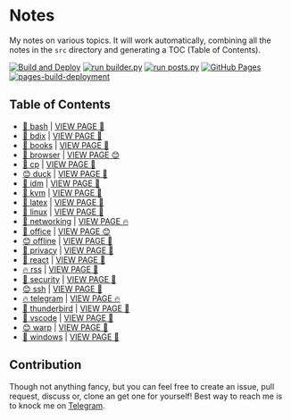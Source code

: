 # Notes

My notes on various topics. It will work automatically, combining all the notes in the `src` directory and generating a TOC (Table of Contents).

[![Build and Deploy](https://github.com/SharafatKarim/notes/actions/workflows/action.yml/badge.svg)](https://github.com/SharafatKarim/notes/actions/workflows/action.yml)
[![run builder.py](https://github.com/SharafatKarim/notes/actions/workflows/action.yml/badge.svg)](https://github.com/SharafatKarim/notes/actions/workflows/action.yml)
[![run posts.py](https://github.com/SharafatKarim/notes/actions/workflows/posts.yml/badge.svg)](https://github.com/SharafatKarim/notes/actions/workflows/posts.yml)
[![GitHub Pages](https://github.com/SharafatKarim/notes/actions/workflows/gh-pages.yml/badge.svg)](https://github.com/SharafatKarim/notes/actions/workflows/gh-pages.yml)
[![pages-build-deployment](https://github.com/SharafatKarim/notes/actions/workflows/pages/pages-build-deployment/badge.svg)](https://github.com/SharafatKarim/notes/actions/workflows/pages/pages-build-deployment)


## Table of Contents

- [🌟 bash](src/bash.md) | <a href='https://sharafat.is-a.dev/notes/bash' target='_blank'>VIEW PAGE 🎉</a>
- [🌈 bdix](src/bdix.md) | <a href='https://sharafat.is-a.dev/notes/bdix' target='_blank'>VIEW PAGE 🌟</a>
- [🌈 books](src/books.md) | <a href='https://sharafat.is-a.dev/notes/books' target='_blank'>VIEW PAGE 🌈</a>
- [🎉 browser](src/browser.md) | <a href='https://sharafat.is-a.dev/notes/browser' target='_blank'>VIEW PAGE 😊</a>
- [🤖 cp](src/cp.md) | <a href='https://sharafat.is-a.dev/notes/cp' target='_blank'>VIEW PAGE 🚀</a>
- [😊 duck](src/duck.md) | <a href='https://sharafat.is-a.dev/notes/duck' target='_blank'>VIEW PAGE 🌈</a>
- [🍕 idm](src/idm.md) | <a href='https://sharafat.is-a.dev/notes/idm' target='_blank'>VIEW PAGE 🎉</a>
- [🌈 kvm](src/kvm.md) | <a href='https://sharafat.is-a.dev/notes/kvm' target='_blank'>VIEW PAGE 🌈</a>
- [👾 latex](src/latex.md) | <a href='https://sharafat.is-a.dev/notes/latex' target='_blank'>VIEW PAGE 🎉</a>
- [🎸 linux](src/linux.md) | <a href='https://sharafat.is-a.dev/notes/linux' target='_blank'>VIEW PAGE 👾</a>
- [🎉 networking](src/networking.md) | <a href='https://sharafat.is-a.dev/notes/networking' target='_blank'>VIEW PAGE 🔥</a>
- [🌈 office](src/office.md) | <a href='https://sharafat.is-a.dev/notes/office' target='_blank'>VIEW PAGE 😊</a>
- [😊 offline](src/offline.md) | <a href='https://sharafat.is-a.dev/notes/offline' target='_blank'>VIEW PAGE 👾</a>
- [🤖 privacy](src/privacy.md) | <a href='https://sharafat.is-a.dev/notes/privacy' target='_blank'>VIEW PAGE 🍕</a>
- [🌟 react](src/react.md) | <a href='https://sharafat.is-a.dev/notes/react' target='_blank'>VIEW PAGE 🎉</a>
- [🔥 rss](src/rss.md) | <a href='https://sharafat.is-a.dev/notes/rss' target='_blank'>VIEW PAGE 🎸</a>
- [🍕 security](src/security.md) | <a href='https://sharafat.is-a.dev/notes/security' target='_blank'>VIEW PAGE 🎉</a>
- [😊 ssh](src/ssh.md) | <a href='https://sharafat.is-a.dev/notes/ssh' target='_blank'>VIEW PAGE 👾</a>
- [🔥 telegram](src/telegram.md) | <a href='https://sharafat.is-a.dev/notes/telegram' target='_blank'>VIEW PAGE 🔥</a>
- [🤖 thunderbird](src/thunderbird.md) | <a href='https://sharafat.is-a.dev/notes/thunderbird' target='_blank'>VIEW PAGE 🌈</a>
- [🎉 vscode](src/vscode.md) | <a href='https://sharafat.is-a.dev/notes/vscode' target='_blank'>VIEW PAGE 👾</a>
- [😊 warp](src/warp.md) | <a href='https://sharafat.is-a.dev/notes/warp' target='_blank'>VIEW PAGE 🌟</a>
- [🎉 windows](src/windows.md) | <a href='https://sharafat.is-a.dev/notes/windows' target='_blank'>VIEW PAGE 🚀</a>

## Contribution

Though not anything fancy, but you can feel free to create an issue, pull request, discuss or, clone an get one for yourself!
Best way to reach me is to knock me on [Telegram](https://t.me/SharafatKarim).

